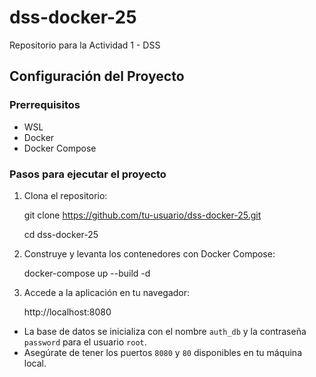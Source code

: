 # dss-docker-25
Repositorio para la Actividad 1 - DSS

## Configuración del Proyecto

### Prerrequisitos
- WSL
- Docker
- Docker Compose

### Pasos para ejecutar el proyecto

1. Clona el repositorio:

    git clone https://github.com/tu-usuario/dss-docker-25.git
   
    cd dss-docker-25


3. Construye y levanta los contenedores con Docker Compose:

    docker-compose up --build -d

4. Accede a la aplicación en tu navegador:

    http://localhost:8080

- La base de datos se inicializa con el nombre `auth_db` y la contraseña `password` para el usuario `root`.
- Asegúrate de tener los puertos `8080` y `80` disponibles en tu máquina local.
